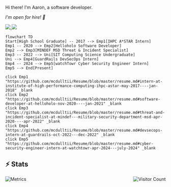 Hi there! I'm Aaron, a software developer.

<i>I'm open for hire! :eyes:</i>

<a target="_blank" href="https://instagram.com/aaronti_">
  <img src="https://img.shields.io/badge/aaronti_%20-%23FFD1DC.svg?&style=for-the-badge&logo=Instagram&logoColor=black"/>
</a>
<a target="_blank" href="https://mcdulltii.github.io">
  <img src="https://img.shields.io/badge/portfolio%20-%23BEAEE2.svg?&style=for-the-badge"/>
</a>

```mermaid
flowchart TD
Start[High School Graduate] -- 2017 --> Emp1[IHPC A*STAR Intern] 
Emp1 -- 2020 --> Emp2[Helloholo Software Developer]
Emp2 --> Emp3[MINDEF MSD Threat & Incident Specialist]
Emp3 -- 2022 --> Uni[SIT Computing Science Undergraduate]
Uni --> Emp4[GuardRails DevSecOps Intern]
Emp4 -- 2024 --> Emp5[watchTowr Cyber Security Engineer Intern]
Emp5 --> End[Present]

click Emp1 "https://github.com/mcdulltii/Resume/blob/master/resume.md#intern-at-institute-of-high-performance-computing-ihpc-astar-may-2017----jan-2018" _blank
click Emp2 "https://github.com/mcdulltii/Resume/blob/master/resume.md#software-developer-at-helloholo-nov-2020----jan-2021" _blank
click Emp3 "https://github.com/mcdulltii/Resume/blob/master/resume.md#threat-and-incident-specialist-at-mindef---military-security-department-msd-apr-2020----apr-2022" _blank
click Emp4 "https://github.com/mcdulltii/Resume/blob/master/resume.md#devsecops-intern-at-guardrails-oct-2022---dec-2022" _blank
click Emp5 "https://github.com/mcdulltii/Resume/blob/master/resume.md#cyber-security-engineer-intern-at-watchtowr-apr-2024---july-2024" _blank
```

## ⚡ Stats
![Metrics](https://metrics.lecoq.io/mcdulltii?template=classic&stars=1&languages=1&base=header%2C%20activity%2C%20community%2C%20repositories%2C%20metadata&base.indepth=false&base.hireable=false&base.skip=false&languages=false&languages.ignored=Javascript%2C%20Powershell&languages.limit=8&languages.threshold=0%25&languages.other=false&languages.colors=github&languages.sections=most-used&languages.indepth=false&languages.analysis.timeout=15&languages.analysis.timeout.repositories=7.5&languages.categories=markup%2C%20programming&languages.recent.categories=markup%2C%20programming&languages.recent.load=300&languages.recent.days=14&stars=false&stars.limit=2&config.timezone=Asia%2FSingapore)
<img align="right" src="https://visitor-badge.laobi.icu/badge?page_id=mcdulltii" alt="Visitor Count" />
